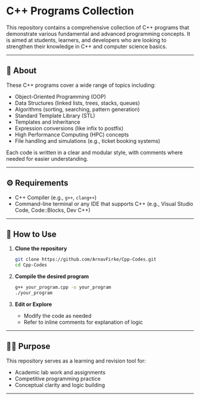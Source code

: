 # C++ Programs Collection

This repository contains a comprehensive collection of C++ programs that demonstrate various fundamental and advanced programming concepts. It is aimed at students, learners, and developers who are looking to strengthen their knowledge in C++ and computer science basics.

---

## 📘 About

These C++ programs cover a wide range of topics including:

* Object-Oriented Programming (OOP)
* Data Structures (linked lists, trees, stacks, queues)
* Algorithms (sorting, searching, pattern generation)
* Standard Template Library (STL)
* Templates and Inheritance
* Expression conversions (like infix to postfix)
* High Performance Computing (HPC) concepts
* File handling and simulations (e.g., ticket booking systems)

Each code is written in a clear and modular style, with comments where needed for easier understanding.

---

## ⚙️ Requirements

* C++ Compiler (e.g., `g++`, `clang++`)
* Command-line terminal or any IDE that supports C++ (e.g., Visual Studio Code, Code::Blocks, Dev C++)

---

## 🚀 How to Use

1. **Clone the repository**

   ```bash
   git clone https://github.com/ArnavFirke/Cpp-Codes.git
   cd Cpp-Codes
   ```

2. **Compile the desired program**

   ```bash
   g++ your_program.cpp -o your_program
   ./your_program
   ```

3. **Edit or Explore**

   * Modify the code as needed
   * Refer to inline comments for explanation of logic

---

## 👨‍🎓 Purpose

This repository serves as a learning and revision tool for:

* Academic lab work and assignments
* Competitive programming practice
* Conceptual clarity and logic building

---

